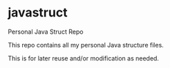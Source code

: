 # javastruct
Personal Java Struct Repo

This repo contains all my personal Java structure files. 

This is for later reuse and/or modification as needed. 
